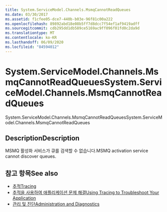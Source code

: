 ```yaml
---
title: System.ServiceModel.Channels.MsmqCannotReadQueues
ms.date: 03/30/2017
ms.assetid: f1cfee05-dce7-440b-b03e-96f81c00a222
ms.openlocfilehash: 89892abd18e08b5ff7d8dcc7f54ef1af9419adff
ms.sourcegitcommit: cdb295dd1db589ce5169ac9ff096f01fd0c2da9d
ms.translationtype: MT
ms.contentlocale: ko-KR
ms.lasthandoff: 06/09/2020
ms.locfileid: "84594012"
---
```

# <a name="systemservicemodelchannelsmsmqcannotreadqueues"></a><span data-ttu-id="5e659-102">System.ServiceModel.Channels.MsmqCannotReadQueues</span><span class="sxs-lookup"><span data-stu-id="5e659-102">System.ServiceModel.Channels.MsmqCannotReadQueues</span></span>
<span data-ttu-id="5e659-103">System.ServiceModel.Channels.MsmqCannotReadQueues</span><span class="sxs-lookup"><span data-stu-id="5e659-103">System.ServiceModel.Channels.MsmqCannotReadQueues</span></span>  
  
## <a name="description"></a><span data-ttu-id="5e659-104">Description</span><span class="sxs-lookup"><span data-stu-id="5e659-104">Description</span></span>  
 <span data-ttu-id="5e659-105">MSMQ 활성화 서비스가 큐를 검색할 수 없습니다.</span><span class="sxs-lookup"><span data-stu-id="5e659-105">MSMQ activation service cannot discover queues.</span></span>  
  
## <a name="see-also"></a><span data-ttu-id="5e659-106">참고 항목</span><span class="sxs-lookup"><span data-stu-id="5e659-106">See also</span></span>

- [<span data-ttu-id="5e659-107">추적</span><span class="sxs-lookup"><span data-stu-id="5e659-107">Tracing</span></span>](index.md)
- [<span data-ttu-id="5e659-108">추적을 사용하여 애플리케이션 문제 해결</span><span class="sxs-lookup"><span data-stu-id="5e659-108">Using Tracing to Troubleshoot Your Application</span></span>](using-tracing-to-troubleshoot-your-application.md)
- [<span data-ttu-id="5e659-109">관리 및 진단</span><span class="sxs-lookup"><span data-stu-id="5e659-109">Administration and Diagnostics</span></span>](../index.md)
